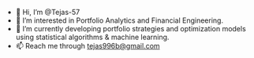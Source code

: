 - 👋 Hi, I’m @Tejas-57
- 👀 I’m interested in Portfolio Analytics and Financial Engineering.
- 🌱 I’m currently developing portfolio strategies and optimization models using statistical algorithms & machine learning.
- 📫 Reach me through tejas996b@gmail.com

<!---
Tejas-57/Tejas-57 is a ✨ special ✨ repository because its `README.md` (this file) appears on your GitHub profile.
You can click the Preview link to take a look at your changes.
--->
